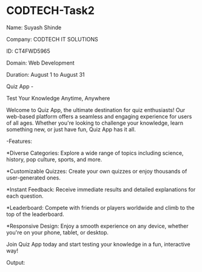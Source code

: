 # CODTECH-Task2

Name: Suyash Shinde

Company: CODTECH IT SOLUTIONS

ID: CT4FWD5965

Domain: Web Development

Duration: August 1 to August 31

Quiz App - 

Test Your Knowledge Anytime, Anywhere

Welcome to Quiz App, the ultimate destination for quiz enthusiasts! Our web-based platform offers a seamless and engaging experience for users of all ages. Whether you're looking to challenge your knowledge, learn something new, or just have fun, Quiz App has it all.

-Features:

*Diverse Categories: Explore a wide range of topics including science, history, pop culture, sports, and more.

*Customizable Quizzes: Create your own quizzes or enjoy thousands of user-generated ones.

*Instant Feedback: Receive immediate results and detailed explanations for each question.

*Leaderboard: Compete with friends or players worldwide and climb to the top of the leaderboard.

*Responsive Design: Enjoy a smooth experience on any device, whether you're on your phone, tablet, or desktop.

Join Quiz App today and start testing your knowledge in a fun, interactive way!

Output:

